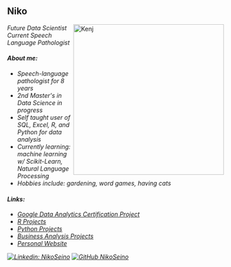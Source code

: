 ## Niko
<img align='right' src="https://i.ibb.co/dKjvDsV/Kenj.png" alt="Kenj" border="0" width = "350">
<p><em>Future Data Scientist
</br>Current Speech Language Pathologist</p>

#### About me:
- Speech-language pathologist for 8 years
- 2nd Master's in Data Science in progress
- Self taught user of SQL, Excel, R, and Python for data analysis
- Currently learning: machine learning w/ Scikit-Learn, Natural Language Processing
- Hobbies include: gardening, word games, having cats

#### Links:


- <a href="https://github.com/NikoSeino/Bellabeat-case-study">Google Data Analytics Certification Project </a>
- <a href="https://github.com/NikoSeino/Data-Analysis-in-R">R Projects </a>
- <a href="https://github.com/NikoSeino/Python-mini-projects">Python Projects </a>
- <a href="https://github.com/NikoSeino/Business-Analytics">Business Analysis Projects </a>
- <a href="https://nikoseino.github.io/">Personal Website</a>

[![Linkedin: NikoSeino](https://img.shields.io/badge/-NikoSeino-blue?style=flat-square&logo=Linkedin&logoColor=white&link=https://www.linkedin.com/in/nikoseino/)](https://www.linkedin.com/in/nikoseino/)
[![GitHub NikoSeino](https://img.shields.io/github/followers/NikoSeino?label=follow&style=social)](https://github.com/NikoSeino)

<!---
NikoSeino/NikoSeino is a ✨ special ✨ repository because its `README.md` (this file) appears on your GitHub profile.
You can click the Preview link to take a look at your changes.
--->

